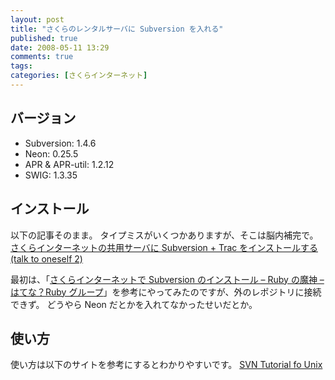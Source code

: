 ```yaml
---
layout: post
title: "さくらのレンタルサーバに Subversion を入れる"
published: true
date: 2008-05-11 13:29
comments: true
tags:
categories: [さくらインターネット]
---
```


## バージョン

- Subversion: 1.4.6
- Neon: 0.25.5
- APR & APR-util: 1.2.12
- SWIG: 1.3.35

## インストール

以下の記事そのまま。
タイプミスがいくつかありますが、そこは脳内補完で。
[さくらインターネットの共用サーバに Subversion + Trac をインストールする (talk to oneself 2)](http://www.hazama.nu/t2o2/archives/002700.html)

最初は、「[さくらインターネットで Subversion のインストール &#8211; Ruby の魔神 &#8211; はてな？Ruby グループ](http://ruby.g.hatena.ne.jp/garyo/20070507/1178517143)」を参考にやってみたのですが、外のレポジトリに接続できず。
どうやら Neon だとかを入れてなかったせいだとか。

## 使い方

使い方は以下のサイトを参考にするとわかりやすいです。
[SVN Tutorial fo Unix](http://artis.imag.fr/~Xavier.Decoret/resources/svn/index.html)

